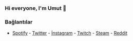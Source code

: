 ### Hi everyone, I'm Umut 👋

### Bağlantılar
- [Spotify](https://open.spotify.com/user/31p2mzedfs7e5so5jrzwr3dmnkj4?si=c2c521b132294081) - [Twitter](https://mobile.twitter.com/sasprosko) - [İnstagram](https://www.instagram.com/umut.apil/) - [Twitch](https://www.twitch.tv/sasprosko) - [Steam](https://steamcommunity.com/profiles/76561199071630426/) - [Reddit](https://www.reddit.com/user/sasprosko590)

